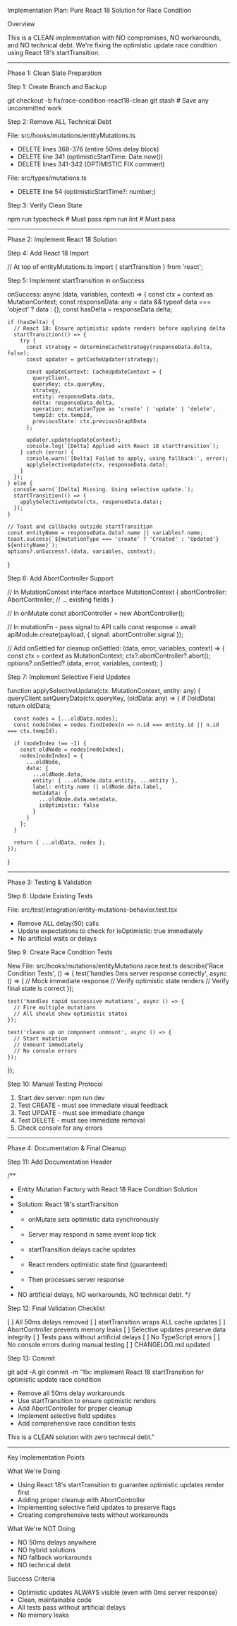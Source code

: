 Implementation Plan: Pure React 18 Solution for Race Condition

  Overview

  This is a CLEAN implementation with NO compromises, NO workarounds, and NO technical
  debt. We're fixing the optimistic update race condition using React 18's
  startTransition.

  ---
  Phase 1: Clean Slate Preparation

  Step 1: Create Branch and Backup

  git checkout -b fix/race-condition-react18-clean
  git stash  # Save any uncommitted work

  Step 2: Remove ALL Technical Debt

  File: src/hooks/mutations/entityMutations.ts
  - DELETE lines 368-376 (entire 50ms delay block)
  - DELETE line 341 (optimisticStartTime: Date.now())
  - DELETE lines 341-342 (OPTIMISTIC FIX comment)

  File: src/types/mutations.ts
  - DELETE line 54 (optimisticStartTime?: number;)

  Step 3: Verify Clean State

  npm run typecheck  # Must pass
  npm run lint       # Must pass

  ---
  Phase 2: Implement React 18 Solution

  Step 4: Add React 18 Import

  // At top of entityMutations.ts
  import { startTransition } from 'react';

  Step 5: Implement startTransition in onSuccess

  onSuccess: async (data, variables, context) => {
    const ctx = context as MutationContext;
    const responseData: any = data && typeof data === 'object' ? data : {};
    const hasDelta = responseData.delta;

    if (hasDelta) {
      // React 18: Ensure optimistic update renders before applying delta
      startTransition(() => {
        try {
          const strategy = determineCacheStrategy(responseData.delta, false);
          const updater = getCacheUpdater(strategy);

          const updateContext: CacheUpdateContext = {
            queryClient,
            queryKey: ctx.queryKey,
            strategy,
            entity: responseData.data,
            delta: responseData.delta,
            operation: mutationType as 'create' | 'update' | 'delete',
            tempId: ctx.tempId,
            previousState: ctx.previousGraphData
          };

          updater.update(updateContext);
          console.log(`[Delta] Applied with React 18 startTransition`);
        } catch (error) {
          console.warn(`[Delta] Failed to apply, using fallback:`, error);
          applySelectiveUpdate(ctx, responseData.data);
        }
      });
    } else {
      console.warn(`[Delta] Missing. Using selective update.`);
      startTransition(() => {
        applySelectiveUpdate(ctx, responseData.data);
      });
    }

    // Toast and callbacks outside startTransition
    const entityName = responseData.data?.name || variables?.name;
    toast.success(`${mutationType === 'create' ? 'Created' : 'Updated'} ${entityName}`);
    options?.onSuccess?.(data, variables, context);
  }

  Step 6: Add AbortController Support

  // In MutationContext interface
  interface MutationContext {
    abortController: AbortController;
    // ... existing fields
  }

  // In onMutate
  const abortController = new AbortController();

  // In mutationFn - pass signal to API calls
  const response = await apiModule.create(payload, {
    signal: abortController.signal
  });

  // Add onSettled for cleanup
  onSettled: (data, error, variables, context) => {
    const ctx = context as MutationContext;
    ctx?.abortController?.abort();
    options?.onSettled?.(data, error, variables, context);
  }

  Step 7: Implement Selective Field Updates

  function applySelectiveUpdate(ctx: MutationContext, entity: any) {
    queryClient.setQueryData(ctx.queryKey, (oldData: any) => {
      if (!oldData) return oldData;

      const nodes = [...oldData.nodes];
      const nodeIndex = nodes.findIndex(n => n.id === entity.id || n.id === ctx.tempId);

      if (nodeIndex !== -1) {
        const oldNode = nodes[nodeIndex];
        nodes[nodeIndex] = {
          ...oldNode,
          data: {
            ...oldNode.data,
            entity: { ...oldNode.data.entity, ...entity },
            label: entity.name || oldNode.data.label,
            metadata: {
              ...oldNode.data.metadata,
              isOptimistic: false
            }
          }
        };
      }

      return { ...oldData, nodes };
    });
  }

  ---
  Phase 3: Testing & Validation

  Step 8: Update Existing Tests

  File: src/test/integration/entity-mutations-behavior.test.tsx
  - Remove ALL delay(50) calls
  - Update expectations to check for isOptimistic: true immediately
  - No artificial waits or delays

  Step 9: Create Race Condition Tests

  New File: src/hooks/mutations/entityMutations.race.test.ts
  describe('Race Condition Tests', () => {
    test('handles 0ms server response correctly', async () => {
      // Mock immediate response
      // Verify optimistic state renders
      // Verify final state is correct
    });

    test('handles rapid successive mutations', async () => {
      // Fire multiple mutations
      // All should show optimistic states
    });

    test('cleans up on component unmount', async () => {
      // Start mutation
      // Unmount immediately
      // No console errors
    });
  });

  Step 10: Manual Testing Protocol

  1. Start dev server: npm run dev
  2. Test CREATE - must see immediate visual feedback
  3. Test UPDATE - must see immediate change
  4. Test DELETE - must see immediate removal
  5. Check console for any errors

  ---
  Phase 4: Documentation & Final Cleanup

  Step 11: Add Documentation Header

  /**
   * Entity Mutation Factory with React 18 Race Condition Solution
   * 
   * Solution: React 18's startTransition
   * - onMutate sets optimistic data synchronously
   * - Server may respond in same event loop tick
   * - startTransition delays cache updates
   * - React renders optimistic state first (guaranteed)
   * - Then processes server response
   * 
   * NO artificial delays, NO workarounds, NO technical debt.
   */

  Step 12: Final Validation Checklist

  [ ] All 50ms delays removed
  [ ] startTransition wraps ALL cache updates
  [ ] AbortController prevents memory leaks
  [ ] Selective updates preserve data integrity
  [ ] Tests pass without artificial delays
  [ ] No TypeScript errors
  [ ] No console errors during manual testing
  [ ] CHANGELOG.md updated

  Step 13: Commit

  git add -A
  git commit -m "fix: implement React 18 startTransition for optimistic update race 
  condition

  - Remove all 50ms delay workarounds
  - Use startTransition to ensure optimistic renders
  - Add AbortController for proper cleanup
  - Implement selective field updates
  - Add comprehensive race condition tests

  This is a CLEAN solution with zero technical debt."

  ---
  Key Implementation Points

  What We're Doing

  - Using React 18's startTransition to guarantee optimistic updates render first
  - Adding proper cleanup with AbortController
  - Implementing selective field updates to preserve flags
  - Creating comprehensive tests without workarounds

  What We're NOT Doing

  - NO 50ms delays anywhere
  - NO hybrid solutions
  - NO fallback workarounds
  - NO technical debt

  Success Criteria

  - Optimistic updates ALWAYS visible (even with 0ms server response)
  - Clean, maintainable code
  - All tests pass without artificial delays
  - No memory leaks